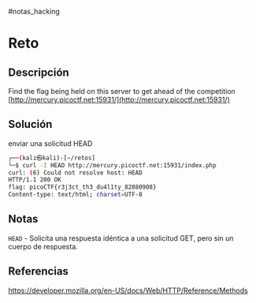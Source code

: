 #notas_hacking
# Reto
## Descripción
Find the flag being held on this server to get ahead of the competition [http://mercury.picoctf.net:15931/](http://mercury.picoctf.net:15931/)
## Solución
enviar una solicitud HEAD
 ```bash
┌──(kali㉿kali)-[~/retos]
└─$ curl -I HEAD http://mercury.picoctf.net:15931/index.php               
curl: (6) Could not resolve host: HEAD
HTTP/1.1 200 OK
flag: picoCTF{r3j3ct_th3_du4l1ty_82880908}
Content-type: text/html; charset=UTF-8
 ```
## Notas
`HEAD` - Solicita una respuesta idéntica a una solicitud GET, pero sin un cuerpo de respuesta.
## Referencias
https://developer.mozilla.org/en-US/docs/Web/HTTP/Reference/Methods
